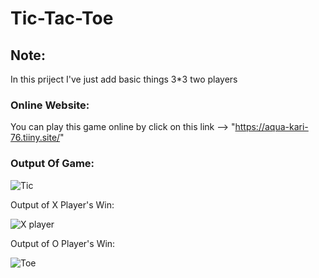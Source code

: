 # Tic-Tac-Toe

## Note:
In this priject I've just add basic things 3*3 two players

### Online Website:
You can play this game online by click on this link --> "https://aqua-kari-76.tiiny.site/"

### Output Of Game:
![Tic](https://github.com/AiZaNaDeEm16/Tic-Tac-Toe/assets/158503156/2a654bcd-b718-4e46-ab43-999bd28c0f8c)

Output of X Player's Win:

![X player](https://github.com/AiZaNaDeEm16/Tic-Tac-Toe/assets/158503156/3a5971cb-83fc-4fbd-837b-e990ebbf435a)

Output of O Player's Win:

![Toe](https://github.com/AiZaNaDeEm16/Tic-Tac-Toe/assets/158503156/87b59a75-6582-4a6d-b8af-a52ffad318fd)
